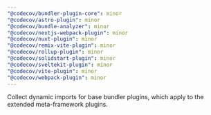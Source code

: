 ```yaml
---
"@codecov/bundler-plugin-core": minor
"@codecov/astro-plugin": minor
"@codecov/bundle-analyzer": minor
"@codecov/nextjs-webpack-plugin": minor
"@codecov/nuxt-plugin": minor
"@codecov/remix-vite-plugin": minor
"@codecov/rollup-plugin": minor
"@codecov/solidstart-plugin": minor
"@codecov/sveltekit-plugin": minor
"@codecov/vite-plugin": minor
"@codecov/webpack-plugin": minor
---
```


Collect dynamic imports for base bundler plugins, which apply to the extended meta-framework plugins.
